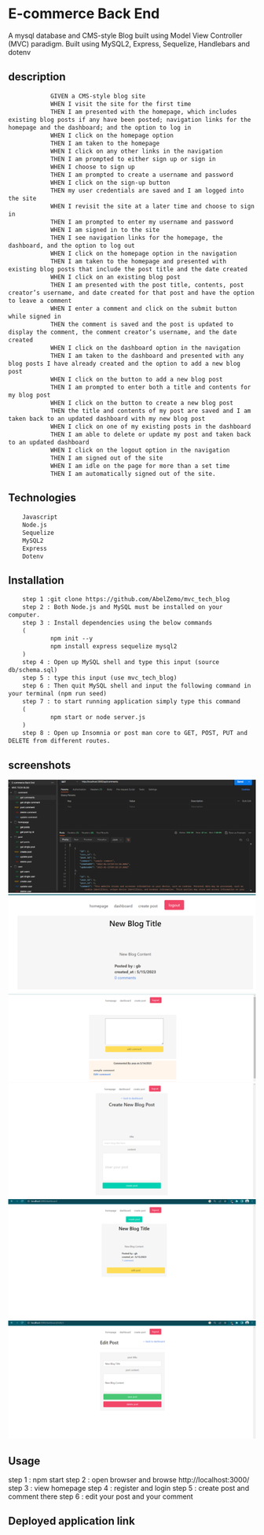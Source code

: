 # E-commerce Back End 
A mysql database and CMS-style Blog built using Model View Controller (MVC) paradigm.
Built using MySQL2, Express, Sequelize, Handlebars and dotenv

## description
                GIVEN a CMS-style blog site
                WHEN I visit the site for the first time
                THEN I am presented with the homepage, which includes existing blog posts if any have been posted; navigation links for the homepage and the dashboard; and the option to log in
                WHEN I click on the homepage option
                THEN I am taken to the homepage
                WHEN I click on any other links in the navigation
                THEN I am prompted to either sign up or sign in
                WHEN I choose to sign up
                THEN I am prompted to create a username and password
                WHEN I click on the sign-up button
                THEN my user credentials are saved and I am logged into the site
                WHEN I revisit the site at a later time and choose to sign in
                THEN I am prompted to enter my username and password
                WHEN I am signed in to the site
                THEN I see navigation links for the homepage, the dashboard, and the option to log out
                WHEN I click on the homepage option in the navigation
                THEN I am taken to the homepage and presented with existing blog posts that include the post title and the date created
                WHEN I click on an existing blog post
                THEN I am presented with the post title, contents, post creator’s username, and date created for that post and have the option to leave a comment
                WHEN I enter a comment and click on the submit button while signed in
                THEN the comment is saved and the post is updated to display the comment, the comment creator’s username, and the date created
                WHEN I click on the dashboard option in the navigation
                THEN I am taken to the dashboard and presented with any blog posts I have already created and the option to add a new blog post
                WHEN I click on the button to add a new blog post
                THEN I am prompted to enter both a title and contents for my blog post
                WHEN I click on the button to create a new blog post
                THEN the title and contents of my post are saved and I am taken back to an updated dashboard with my new blog post
                WHEN I click on one of my existing posts in the dashboard
                THEN I am able to delete or update my post and taken back to an updated dashboard
                WHEN I click on the logout option in the navigation
                THEN I am signed out of the site
                WHEN I am idle on the page for more than a set time
                THEN I am automatically signed out of the site.
## Technologies
        Javascript
        Node.js
        Sequelize
        MySQL2
        Express
        Dotenv
## Installation
        step 1 :git clone https://github.com/AbelZemo/mvc_tech_blog
        step 2 : Both Node.js and MySQL must be installed on your computer.
        step 3 : Install dependencies using the below commands
        ( 
                npm init --y
                npm install express sequelize mysql2
        )
        step 4 : Open up MySQL shell and type this input (source db/schema.sql)
        step 5 : type this input (use mvc_tech_blog)
        step 6 : Then quit MySQL shell and input the following command in your terminal (npm run seed)
        step 7 : to start running application simply type this command 
        (
                npm start or node server.js
        )
        step 8 : Open up Insomnia or post man core to GET, POST, PUT and DELETE from different routes.

## screenshots

![1](screenshots/1.png)
![2](screenshots/2.png)
![3](screenshots/3.png)
![4](screenshots/4.png)
![5](screenshots/5.png)
![6](screenshots/6.png)



## Usage
step 1 : npm start
step 2 : open browser and browse http://localhost:3000/
step 3 : view homepage
step 4 : register and login
step 5 : create post and comment there
step 6 : edit your post and your comment 


## Deployed application link





